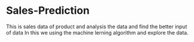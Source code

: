# Sales-Prediction
This is sales data of product and analysis the data and find the better input of data 
In this we using the machine lerning algorithm and explore the data.
